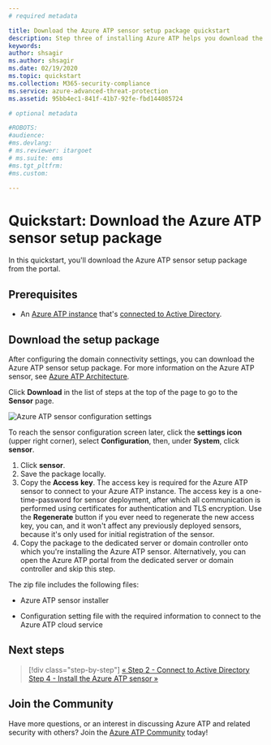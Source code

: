 ```yaml
---
# required metadata

title: Download the Azure ATP sensor setup package quickstart
description: Step three of installing Azure ATP helps you download the Azure ATP sensor setup package.
keywords:
author: shsagir
ms.author: shsagir
ms.date: 02/19/2020
ms.topic: quickstart
ms.collection: M365-security-compliance
ms.service: azure-advanced-threat-protection
ms.assetid: 95bb4ec1-841f-41b7-92fe-fbd144085724

# optional metadata

#ROBOTS:
#audience:
#ms.devlang:
# ms.reviewer: itargoet
# ms.suite: ems
#ms.tgt_pltfrm:
#ms.custom:

---
```

# Quickstart: Download the Azure ATP sensor setup package

In this quickstart, you'll download the Azure ATP sensor setup package from the portal.

## Prerequisites

- An [Azure ATP instance](install-step1.md) that's [connected to Active Directory](install-step2.md).

## Download the setup package

After configuring the domain connectivity settings, you can download the Azure ATP sensor setup package. For more information on the Azure ATP sensor, see [Azure ATP Architecture](architecture.md).

Click **Download** in the list of steps at the top of the page to go to the **Sensor** page.

![Azure ATP sensor configuration settings](media/atp-sensor-config.png)

 To reach the sensor configuration screen later, click the **settings icon** (upper right corner), select **Configuration**, then, under **System**, click **sensor**.  

1. Click **sensor**.
1. Save the package locally.
1. Copy the **Access** **key**. The access key is required for the Azure ATP sensor to connect to your Azure ATP instance. The access key is a one-time-password for sensor deployment, after which all communication is performed using certificates for authentication and TLS encryption. Use the **Regenerate** button if you ever need to regenerate the new access key, you can, and it won't affect any previously deployed sensors, because it's only used for initial registration of the sensor.
1. Copy the package to the dedicated server or domain controller onto which you're installing the Azure ATP sensor. Alternatively, you can open the Azure ATP portal from the dedicated server or domain controller and skip this step.

The zip file includes the following files:

- Azure ATP sensor installer

- Configuration setting file with the required information to connect to the Azure ATP cloud service

## Next steps

> [!div class="step-by-step"]
> [« Step 2 - Connect to Active Directory](install-step2.md)
> [Step 4 - Install the Azure ATP sensor »](install-step4.md)

## Join the Community

Have more questions, or an interest in discussing Azure ATP and related security with others? Join the [Azure ATP Community](https://aka.ms/azureatpcommunity) today!
